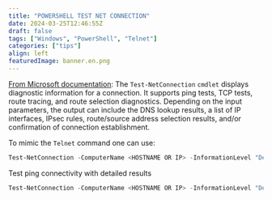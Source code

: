 ```yaml
---
title: "POWERSHELL TEST NET CONNECTION"
date: 2024-03-25T12:46:55Z
draft: false
tags: ["Windows", "PowerShell", "Telnet"]
categories: ["tips"]
align: left
featuredImage: banner.en.png
---
```


[From Microsoft documentation](https://learn.microsoft.com/en-us/powershell/module/nettcpip/test-netconnection?view=windowsserver2022-ps): The `Test-NetConnection` `cmdlet` displays diagnostic information for a connection. It supports ping tests, TCP tests, route tracing, and route selection diagnostics. Depending on the input parameters, the output can include the DNS lookup results, a list of IP interfaces, IPsec rules, route/source address selection results, and/or confirmation of connection establishment.

To mimic the `Telnet` command one can use:

```powershell
Test-NetConnection -ComputerName <HOSTNAME OR IP> -InformationLevel "Detailed" -Port <DESTINATION PORT>
```

Test ping connectivity with detailed results

```powershell
Test-NetConnection -ComputerName <HOSTNAME OR IP> -InformationLevel "Detailed"
```
